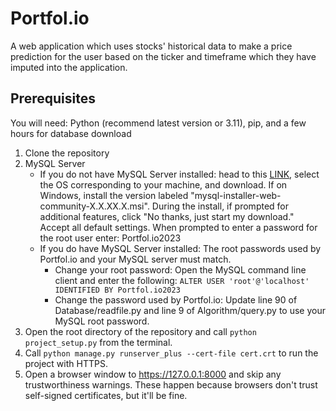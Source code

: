 # Portfol.io
A web application which uses stocks' historical data to make a price prediction for the user based on the ticker and timeframe which they have imputed into the application.

## Prerequisites
You will need: Python (recommend latest version or 3.11), pip, and a few hours for database download
1. Clone the repository 
2. MySQL Server
    * If you do not have MySQL Server installed: head to this [LINK](https://dev.mysql.com/downloads/mysql/), select the OS corresponding to your machine, and download. If on Windows, install the version labeled "mysql-installer-web-community-X.X.XX.X.msi".  During the install, if prompted for additional features, click "No thanks, just start my download." Accept all default settings. When prompted to enter a password for the root user enter: Portfol.io2023
    * If you do have MySQL Server installed: The root passwords used by Portfol.io and your MySQL server must match.
        * Change your root password: Open the MySQL command line client and enter the following: `ALTER USER 'root'@'localhost' IDENTIFIED BY Portfol.io2023`
        * Change the password used by Portfol.io: Update line 90 of Database/readfile.py and line 9 of Algorithm/query.py to use your MySQL root password.  
3. Open the root directory of the repository and call `python project_setup.py` from the terminal.
4. Call `python manage.py runserver_plus --cert-file cert.crt` to run the project with HTTPS.
5. Open a browser window to https://127.0.0.1:8000 and skip any trustworthiness warnings. These happen because browsers don't trust self-signed certificates, but it'll be fine. 
